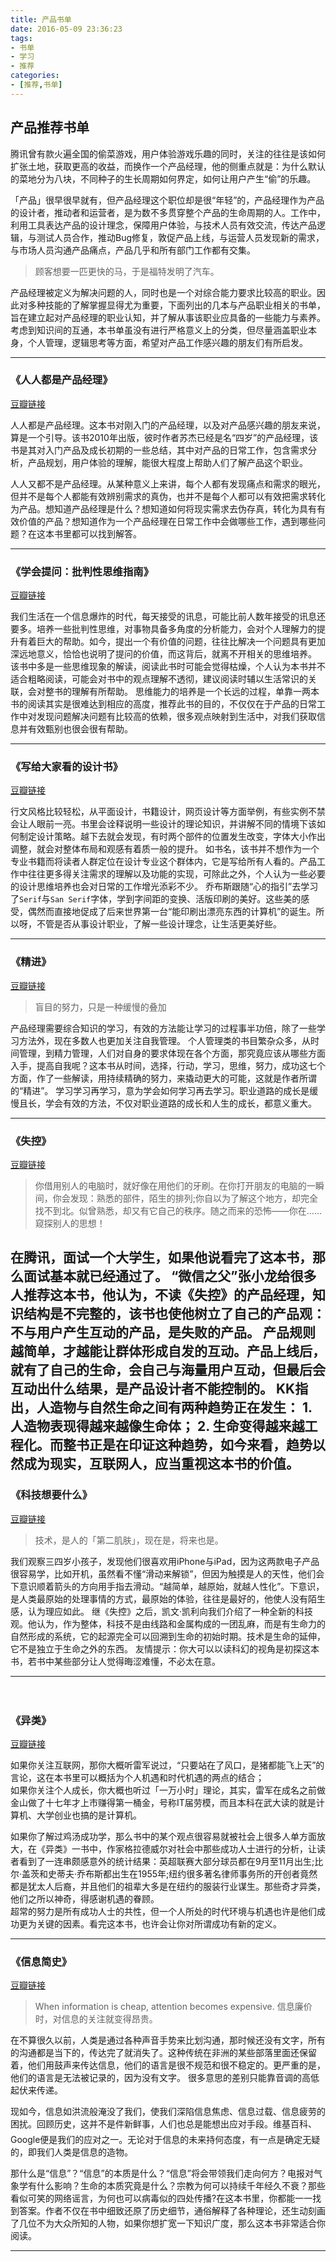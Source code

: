 ```yaml
---
title: 产品书单
date: 2016-05-09 23:36:23
tags:
- 书单
- 学习
- 推荐
categories: 
- [推荐,书单]
---
```


## 产品推荐书单

腾讯曾有款火遍全国的偷菜游戏，用户体验游戏乐趣的同时，关注的往往是该如何扩张土地，获取更高的收益，而换作一个产品经理，他的侧重点就是：为什么默认的菜地分为八块，不同种子的生长周期如何界定，如何让用户产生“偷”的乐趣。

「产品」很早很早就有，但产品经理这个职位却是很“年轻”的，产品经理作为产品的设计者，推动者和运营者，是为数不多贯穿整个产品的生命周期的人。工作中，利用工具表达产品的设计理念，保障用户体验，与技术人员有效交流，传达产品逻辑，与测试人员合作，推动Bug修复，敦促产品上线，与运营人员发现新的需求，与市场人员沟通产品痛点，产品几乎和所有部门工作都有交集。

<!-- more -->

> 顾客想要一匹更快的马，于是福特发明了汽车。

产品经理被定义为解决问题的人，同时也是一个对综合能力要求比较高的职业。因此对多种技能的了解掌握显得尤为重要，下面列出的几本与产品职业相关的书单，旨在建立起对产品经理的职业认知，并了解从事该职业应具备的一些能力与素养。考虑到知识间的互通，本书单虽没有进行严格意义上的分类，但尽量涵盖职业本身，个人管理，逻辑思考等方面，希望对产品工作感兴趣的朋友们有所启发。

---

### 《人人都是产品经理》
  [豆瓣链接][1]

人人都是产品经理。这本书对刚入门的产品经理，以及对产品感兴趣的朋友来说，算是一个引导。该书2010年出版，彼时作者苏杰已经是名“四岁”的产品经理，该书是其对入门产品及成长初期的一些总结，其中对产品的日常工作，包含需求分析，产品规划，用户体验的理解，能很大程度上帮助人们了解产品这个职业。

人人又都不是产品经理。从某种意义上来讲，每个人都有发现痛点和需求的眼光，但并不是每个人都能有效辨别需求的真伪，也并不是每个人都可以有效把需求转化为产品。想知道产品经理是什么？想知道如何将现实需求去伪存真，转化为具有有效价值的产品？想知道作为一个产品经理在日常工作中会做哪些工作，遇到哪些问题？在这本书里都可以找到解答。

---

### 《学会提问：批判性思维指南》
[豆瓣链接][2]

我们生活在一个信息爆炸的时代，每天接受的讯息，可能比前人数年接受的讯息还要多。培养一些批判性思维，对事物具备多角度的分析能力，会对个人理解力的提升有着巨大的帮助。如今，提出一个有价值的问题，往往比解决一个问题具有更加深远地意义，恰恰也说明了提问的价值，而这背后，就离不开相关的思维培养。
该书中多是一些思维现象的解读，阅读此书时可能会觉得枯燥，个人认为本书并不适合粗略阅读，可能会对书中的观点理解不透彻，建议阅读时辅以生活常识的关联，会对整书的理解有所帮助。
思维能力的培养是一个长远的过程，单靠一两本书的阅读其实是很难达到相应的高度，推荐此书的目的，不仅仅在于产品的日常工作中对发现问题解决问题有比较高的依赖，很多观点映射到生活中，对我们获取信息并有效甄别也很会很有帮助。

---

### 《写给大家看的设计书》
[豆瓣链接][3]

行文风格比较轻松，从平面设计，书籍设计，网页设计等方面举例，有些实例不禁会让人眼前一亮。书里会诠释说明一些设计的理论知识，并讲解不同的情境下该如何制定设计策略。越下去就会发现，有时两个部件的位置发生改变，字体大小作出调整，就会对整体布局和观感有着质一般的提升。
如书名，该书并不想作为一个专业书籍而将读者人群定位在设计专业这个群体内，它是写给所有人看的。产品工作中往往更多得关注需求的理解以及功能的实现，可除此之外，个人认为一些必要的设计思维培养也会对日常的工作增光添彩不少。
乔布斯跟随“心的指引”去学习了`Serif`与`San Serif`字体，学到字间距的变换、活版印刷的美好。这些美的感受，偶然而直接地促成了后来世界第一台“能印刷出漂亮东西的计算机”的诞生。所以呀，不管是否从事设计职业，了解一些设计理念，让生活更美好些。

---

### 《精进》
[豆瓣链接][4]
> 盲目的努力，只是一种缓慢的叠加

产品经理需要综合知识的学习，有效的方法能让学习的过程事半功倍，除了一些学习方法外，现在多数人也更加关注自我管理。
个人管理类的书目繁杂众多，从时间管理，到精力管理，人们对自身的要求体现在各个方面，那究竟应该从哪些方面入手，提高自我呢？这本书从时间，选择，行动，学习，思维，努力，成功这七个方面，作了一些解读，用持续精确的努力，来撬动更大的可能，这就是作者所谓的“精进”。
学习学习再学习，意为学会如何学习再去学习。职业道路的成长是缓慢且长，学会有效的方法，不仅对职业道路的成长和人生的成长，都意义重大。

---

### 《失控》
[豆瓣链接][5]

> 你借用别人的电脑时，就好像在用他们的牙刷。在你打开朋友的电脑的一瞬间，你会发现：熟悉的部件，陌生的排列;你自以为了解这个地方，却完全找不到北。似曾熟悉，却又有它自己的秩序。随之而来的恐怖——你在……窥探别人的思想！

   在腾讯，面试一个大学生，如果他说看完了这本书，那么面试基本就已经通过了。
   “微信之父”张小龙给很多人推荐这本书，他认为，不读《失控》的产品经理，知识结构是不完整的，该书也使他树立了自己的产品观：不与用户产生互动的产品，是失败的产品。
   产品规则越简单，才越能让群体形成自发的互动。产品上线后，就有了自己的生命，会自己与海量用户互动，但最后会互动出什么结果，是产品设计者不能控制的。 
   KK指出，人造物与自然生命之间有两种趋势正在发生： 1. 人造物表现得越来越像生命体； 2. 生命变得越来越工程化。而整书正是在印证这种趋势，如今来看，趋势以然成为现实，互联网人，应当重视这本书的价值。
---

### 《科技想要什么》
[豆瓣链接][6]

> 技术，是人的「第二肌肤」，现在是，将来也是。  
> 
我们观察三四岁小孩子，发现他们很喜欢用iPhone与iPad，因为这两款电子产品很容易学，比如开机，虽然看不懂“滑动来解锁”，但因为触摸是人的天性，他们会下意识顺着箭头的方向用手指去滑动。“越简单，越原始，就越人性化”。下意识，是人类最原始的处理事情的方式，最原始的体验，往往是最好的，他使人没有陌生感，认为理应如此。
继《失控》之后，凯文·凯利向我们介绍了一种全新的科技观。他认为，作为整体，科技不是由线路和金属构成的一团乱麻，而是有生命力的自然形成的系统，它的起源完全可以回溯到生命的初始时期。技术是生命的延伸，它不是独立于生命之外的东西。
友情提示：你大可以以读科幻的视角是初探这本书，若书中某些部分让人觉得晦涩难懂，不必太在意。

---
　
### 《异类》
[豆瓣链接][7]

如果你关注互联网，那你大概听雷军说过，“只要站在了风口，是猪都能飞上天”的言论，这在本书里可以概括为个人机遇和时代机遇的两点的结合；  
如果你关注个人成长，你大概也听过「一万小时」理论，其实，雷军在成名之前做金山做了十七年才上市赚得第一桶金，号称IT届劳模，而且本科在武大读的就是计算机、大学创业也搞的是计算机。  
  
如果你了解过鸡汤成功学，那么书中的某个观点很容易就被社会上很多人单方面放大，在《异类》一书中，作家格拉德威尔对社会中那些成功人士进行的分析，让读者看到了一连串颇感意外的统计结果：英超联赛大部分球员都在9月至11月出生;比尔·盖茨和史蒂夫·乔布斯都出生在1955年;纽约很多著名律师事务所的开创者竟然都是犹太人后裔，并且他们的祖辈大多是在纽约的服装行业谋生。那些奇才异类，他们之所以神奇，得感谢机遇的眷顾。
　  
超常的努力是所有成功人士的共性，但一个人所处的时代环境与机遇也许是他们成功更为关键的因素。看完这本书，也许会让你对所谓成功有新的定义。

---

### 《信息简史》
[豆瓣链接][8]

> When information is cheap, attention becomes expensive. 
> 信息廉价时，对信息的关注就变得昂贵。

  在不算很久以前，人类是通过各种声音手势来比划沟通，那时候还没有文字，所有的沟通都是当下的，传达完了就消失了。这种传统在非洲的某些部落里面还保留着，他们用鼓声来传达信息，他们的语言是很不规范和很不稳定的。更严重的是，他们的语言是无法被记录的，因为没有文字。 很多意思的差别只能靠音调的高低起伏来传递。
  
  现如今，信息如洪流般淹没了我们，使我们深陷信息焦虑、信息过载、信息疲劳的困扰。回顾历史，这并不是件新鲜事，人们也总是能想出应对手段。维基百科、Google便是我们的应对之一。无论对于信息的未来持何态度，有一点是确定无疑的，即我们人类是信息的造物。  

  那什么是“信息”？“信息”的本质是什么？“信息”将会带领我们走向何方？电报对气象学有什么影响？生命的本质究竟是什么？宗教为何可以持续千年经久不衰？那些看似可笑的网络谣言，为何也可以病毒似的四处传播?在这本书里，你都能一一找到答案。作者不仅在书中细致还原了历史细节，通俗解释了各种理论，还生动刻画了几位不为大众所知的人物，如果你想扩宽一下知识广度，那么这本书非常适合你阅读。

---

[1]:	https://book.douban.com/subject/4723970/
[2]:	https://book.douban.com/subject/1504957/
[3]:	https://book.douban.com/subject/4837333/
[4]:	https://book.douban.com/subject/26761696/
[5]:	https://book.douban.com/subject/5989373/
[6]:	https://book.douban.com/subject/6965746/
[7]:	https://book.douban.com/subject/25863621/
[8]:	https://book.douban.com/subject/25752043/